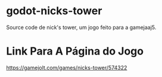 # godot-nicks-tower
Source code de nick's tower, um jogo feito para a gamejaaj5.
# Link Para A Página do Jogo
https://gamejolt.com/games/nicks-tower/574322
